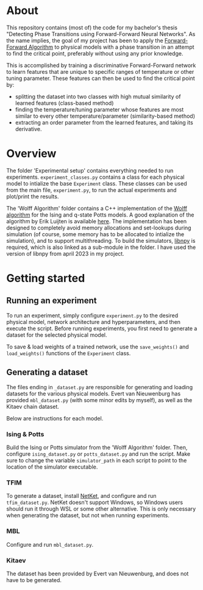 # About
This repository contains (most of) the code for my bachelor's thesis "Detecting Phase Transitions using Forward-Forward Neural Networks".
As the name implies, the goal of my project has been to apply the [Forward-Forward Algorithm](https://arxiv.org/abs/2212.13345) to physical models with a phase transition in an attempt to find the critical point, preferably without using any prior knowledge.

This is accomplished by training a discriminative Forward-Forward network to learn features that are unique to specific ranges of temperature or other tuning parameter.
These features can then be used to find the critical point by:
- splitting the dataset into two classes with high mutual similarity of learned features (class-based method)
- finding the temperature/tuning parameter whose features are most similar to every other temperature/parameter (similarity-based method)
- extracting an order parameter from the learned features, and taking its derivative.

# Overview
The folder 'Experimental setup' contains everything needed to run experiments.
`experiment_classes.py` contains a class for each physical model to intialize the base `Experiment` class.
These classes can be used from the main file, `experiment.py`, to run the actual experiments and plot/print the results.

The 'Wolff Algorithm' folder contains a C++ implementation of the [Wolff algorithm](https://journals.aps.org/prl/abstract/10.1103/PhysRevLett.62.361) for the Ising and q-state Potts models.
A good explanation of the algorithm by Erik Luijten is available [here](https://csml.northwestern.edu/resources/Reprints/lnp_color.pdf).
The implementation has been designed to completely avoid memory allocations and set-lookups during simulation (of course, some memory has to be allocated to intialize the simulation), and to support multithreading.
To build the simulators, [libnpy](https://github.com/llohse/libnpy) is required, which is also linked as a sub-module in the folder.
I have used the version of libnpy from april 2023 in my project.

# Getting started
## Running an experiment
To run an experiment, simply configure `experiment.py` to the desired physical model, network architecture and hyperparameters, and then execute the script.
Before running experiments, you first need to generate a dataset for the selected physical model.

To save & load weights of a trained network, use the `save_weights()` and `load_weights()` functions of the `Experiment` class.

## Generating a dataset
The files ending in `_dataset.py` are responsible for generating and loading datasets for the various physical models.
Evert van Nieuwenburg has provided `mbl_dataset.py` (with some minor edits by myself), as well as the Kitaev chain dataset.

Below are instructions for each model.

### Ising & Potts
Build the Ising or Potts simulator from the 'Wolff Algorithm' folder.
Then, configure `ising_dataset.py` or `potts_dataset.py` and run the script.
Make sure to change the variable `simulator_path` in each script to point to the location of the simulator executable.

### TFIM
To generate a dataset, install [NetKet](https://netket.readthedocs.io), and configure and run `tfim_dataset.py`.
NetKet doesn't support Windows, so Windows users should run it through WSL or some other alternative.
This is only necessary when generating the dataset, but not when running experiments.

### MBL
Configure and run `mbl_dataset.py`.

### Kitaev
The dataset has been provided by Evert van Nieuwenburg, and does not have to be generated.
